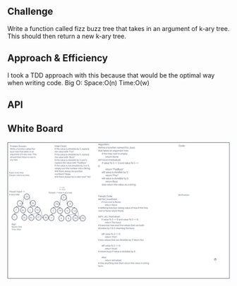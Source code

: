 ## Challenge
Write a function called fizz buzz tree that takes in an argument of k-ary tree. This should then return a new k-ary tree. 

## Approach & Efficiency
I took a TDD approach with this because that would be the optimal way when writing code.
Big O:
    Space:O(n)
    Time:O(w)

## API

## White Board
![tree-fizz-buzz](fizz-buzz.png)

<!-- class KaryTree:
    def __init__(self, root=None):
        self.root = root

    def add(self, value):
        node = Node(value)
        if self.root is None:
            self.root = node

        def walk(root, add_node):
            if root is None:
                return
            if add_node.value < root.value:
                if root.left:
                    walk(root.left, add_node)
                else:
                    root.left = add_node
            else:
                if root.right:
                    walk(root.right, add_node)
                else:
                    root.right = add_node
        walk(self.root, node)

    def fizz_buzz(tree):
        if tree.root is None:
            return None
    
        k = KaryTree()
        def walk(root):
            if root is None:
                return None
            if root.value % 5 == 0 and root.value % 3 == 0:
                k.add('fizzbuzz')
            elif root.value % 3 == 0:
                k.add('fizz')
            elif root.value % 5 == 0:
                k.add('buzz')
            else:
                k.add(str(root.value))
    
        walk(tree.root)
        return k -->
